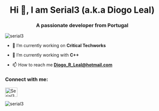 <h1 align="center">Hi 👋, I am Serial3 (a.k.a Diogo Leal)</h1>
<h3 align="center">A passionate developer from Portugal</h3>

<p align="left"> <img src="https://komarev.com/ghpvc/?username=serial3&label=Profile%20views&color=0e75b6&style=flat" alt="serial3" /> </p>

- 🔭 I’m currently working on **Critical Techworks**

- 🌱 I’m currently working with **C++**

- 📫 How to reach me **Diogo_R_Leal@hotmail.com**

<h3 align="left">Connect with me:</h3>
<p align="left">
<a href="https://discord.gg/Serial3 (🎩,🎩)#3473" target="blank"><img align="center" src="https://raw.githubusercontent.com/rahuldkjain/github-profile-readme-generator/master/src/images/icons/Social/discord.svg" alt="Serial3 (🎩,🎩)#3473" height="30" width="40" /></a>
</p>

<p><img align="center" src="https://github-readme-stats.vercel.app/api/top-langs?username=serial3&show_icons=true&locale=en&layout=compact" alt="serial3" /></p>
